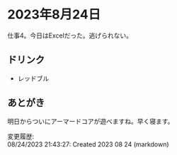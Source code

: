 # 2023年8月24日

仕事4。今日はExcelだった。逃げられない。

## ドリンク

- レッドブル  

## あとがき

明日からついにアーマードコアが遊べますね。早く寝ます。

変更履歴:  
08/24/2023 21:43:27: Created 2023 08 24 (markdown)  
